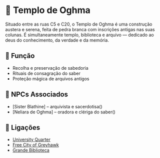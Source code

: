 # 📖 Templo de Oghma

Situado entre as ruas C5 e C20, o Templo de Oghma é uma construção austera e serena, feita de pedra branca com inscrições antigas nas suas colunas. É simultaneamente templo, biblioteca e arquivo — dedicado ao deus do conhecimento, da verdade e da memória.

## 🧠 Função

- Recolha e preservação de sabedoria
- Rituais de consagração do saber
- Proteção mágica de arquivos antigos

## 👥 NPCs Associados

- [Sister Blathine] – arquivista e sacerdotisa()
- [Neliara de Oghma] – oradora e clériga do saber()

## 📎 Ligações

- [University Quarter]()
- [Free City of Greyhawk]()
- [Grande Biblioteca]()

